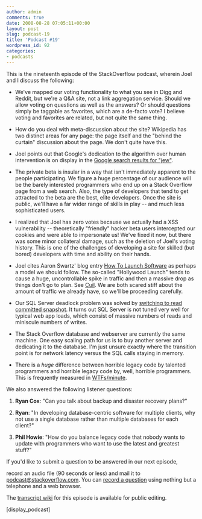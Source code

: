 ```yaml
---
author: admin
comments: true
date: 2008-08-28 07:05:11+00:00
layout: post
slug: podcast-19
title: 'Podcast #19'
wordpress_id: 92
categories:
- podcasts
---
```


This is the nineteenth episode of the StackOverflow podcast, wherein Joel and I discuss the following:






  * We've mapped our voting functionality to what you see in Digg and Reddit, but we're a Q&A site, not a link aggregation service. Should we allow voting on questions as well as the answers? Or should questions simply be taggable as favorites, which are a de-facto vote? I believe voting and favorites are related, but not quite the same thing.  



  * How do you deal with meta-discussion about the site? Wikipedia has two distinct areas for any page: the page itself and the "behind the curtain" discussion about the page. We don't quite have this.  



  * Joel points out that Google's dedication to the algorithm over human intervention is on display in the [Google search results for "jew"](http://www.google.com/search?q=jew).


  * The private beta is insular in a way that isn't immediately apparent to the people participating. We figure a huge percentage of our audience will be the barely interested programmers who end up on a Stack Overflow page from a web search. Also, the type of developers that tend to get attracted to the beta are the best, elite developers. Once the site is public, we'll have a far wider range of skills in play -- and much less sophisticated users.  



  * I realized that Joel has zero votes because we actually had a XSS vulnerability -- theoretically "friendly" hacker beta users intercepted our cookies and were able to impersonate us! We've fixed it now, but there was some minor collateral damage, such as the deletion of Joel's voting history. This is one of the challenges of developing a site for skilled (but bored) developers with time and ability on their hands. 


  * Joel cites Aaron Swartz' blog entry [How To Launch Software](http://www.aaronsw.com/weblog/howtolaunch) as perhaps a model we should follow. The so-called "Hollywood Launch" tends to cause a huge, uncontrollable spike in traffic and then a massive drop as things don't go to plan. See [Cuil](http://www.cuil.com/). We are both scared stiff about the amount of traffic we already have, so we'll be proceeding carefully.


  * Our SQL Server deadlock problem was solved by [switching to read committed snapshot](http://www.codinghorror.com/blog/archives/001166.html). It turns out SQL Server is not tuned very well for typical web app loads, which consist of massive numbers of reads and miniscule numbers of writes.


  * The Stack Overflow database and webserver are currently the same machine. One easy scaling path for us is to buy another server and dedicating it to the database. I'm just unsure exactly where the transition point is for network latency versus the SQL calls staying in memory.


  * There is a _huge_ difference between horrible legacy code by talented programmers and horrible legacy code by, well, horrible programmers. This is frequently measured in [WTFs/minute](http://www.osnews.com/images/comics/wtfm.jpg).





We also answered the following listener questions:






  1. **Ryan Cox**: "Can you talk about backup and disaster recovery plans?"



  2. **Ryan**: "In developing database-centric software for multiple clients, why not use a single database rather than multiple databases for each client?"



  3. **Phil Howie**: "How do you balance legacy code that nobody wants to update with programmers who want to use the latest and greatest stuff?"






If you'd like to submit a question to be answered in our next episode,  

record an audio file (90 seconds or less) and mail it to [podcast@stackoverflow.com](mailto:podcast@stackoverflow.com). You can [record a question](http://blog.stackoverflow.com/index.php/2008/05/recording-podcast-questions-using-your-telephone/) using nothing but a telephone and a web browser.





The [transcript wiki](http://stackoverflow.fogbugz.com/default.asp?W24218) for this episode is available for public editing.




[display_podcast]
